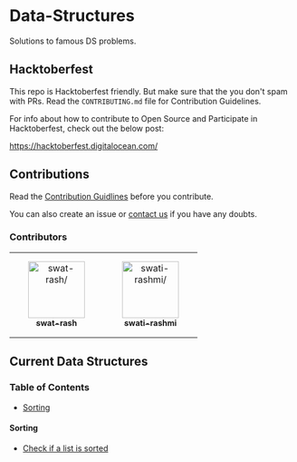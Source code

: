 # Data-Structures

Solutions to famous DS problems.

## Hacktoberfest

This repo is Hacktoberfest friendly. But make sure that the you don't spam with PRs. Read the `CONTRIBUTING.md` file for Contribution Guidelines.

For info about how to contribute to Open Source and Participate in Hacktoberfest, check out the below post:

https://hacktoberfest.digitalocean.com/

## Contributions

Read the [Contribution Guidlines](https://github.com/swat-rash/data-structures/blob/main/CONTRIBUTING.md) before you contribute.

You can also create an issue or [contact us](https://github.com/swat-rash) if you have any doubts.

### Contributors

<table>
<tr>
    <td align="center" style="word-wrap: break-word; width: 150.0; height: 150.0">
        <a href=https://github.com/swat-rash>
            <img src=https://avatars.githubusercontent.com/u/72001516?v=4 width="100;"  alt=swat-rash/>
            <br />
            <sub style="font-size:14px"><b>swat-rash</b></sub>
        </a>
    </td>
    <td align="center" style="word-wrap: break-word; width: 150.0; height: 150.0">
        <a href=https://github.com/swati-rashmi>
            <img src=https://avatars.githubusercontent.com/u/5621177?v=4 width="100;"  alt=swati-rashmi/>
            <br />
            <sub style="font-size:14px"><b>swati-rashmi</b></sub>
        </a>
    </td>
</tr>
</table>

## Current Data Structures

### Table of Contents

- [Sorting](#sorting)

<a name="sorting"></a>

#### Sorting

- [Check if a list is sorted](https://github.com/swat-rash/data-structures/blob/main/src/main/java/problems/Sorting/CheckIfListIsSorted.java)
